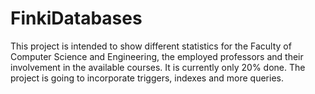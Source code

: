 # FinkiDatabases

This project is intended to show different statistics for the Faculty of Computer Science and Engineering, the employed professors and their involvement in the available courses. It is currently only 20% done. The project is going to incorporate triggers, indexes and more queries.
